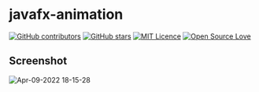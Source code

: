 # javafx-animation
 
 [![GitHub contributors](https://img.shields.io/github/contributors/cit-iti100-w22/javafx-animation-button.svg)](https://github.com/cit-iti100-w22/javafx-animation-button/graphs/contributors)
[![GitHub stars](https://img.shields.io/github/stars/cit-iti100-w22/javafx-animation-button.svg)](https://github.com/cit-iti100-w22/javafx-animation-button)
[![MIT Licence](https://badges.frapsoft.com/os/mit/mit.svg?v=103)](https://opensource.org/licenses/mit-license.php)
[![Open Source Love](https://badges.frapsoft.com/os/v1/open-source.svg?v=103)](https://github.com/ellerbrock/open-source-badges/)

## Screenshot
 
![Apr-09-2022 18-15-28](https://user-images.githubusercontent.com/98138701/162593232-f6908492-a986-4ab2-9b76-aebf8746836c.gif)
